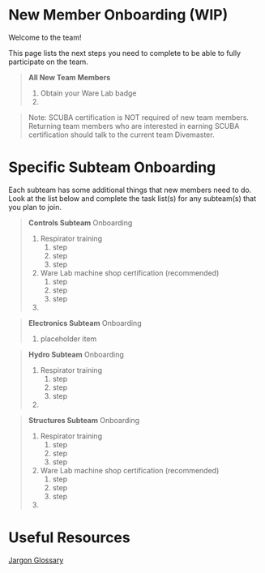 # New Member Onboarding (WIP)
Welcome to the team!

This page lists the next steps you need to complete to be able to fully participate on the team.

>**All New Team Members**
>1. Obtain your Ware Lab badge
>2. 

> Note:
> SCUBA certification is NOT required of new team members.
> Returning team members who are interested in earning SCUBA certification should talk to the current team Divemaster.


# Specific Subteam Onboarding
Each subteam has some additional things that new members need to do. Look at the list below and complete the task list(s) for any subteam(s) that you plan to join.  

>**Controls Subteam** Onboarding
>1. Respirator training
>    1. step
>    2. step 
>    3. step
>2. Ware Lab machine shop certification (recommended)
>    1. step
>    2. step 
>    3. step
>3. 


>**Electronics Subteam** Onboarding
>1. placeholder item


>**Hydro Subteam** Onboarding
>1. Respirator training
>    1. step
>    2. step 
>    3. step
>2. 


>**Structures Subteam** Onboarding
>1. Respirator training
>    1. step
>    2. step 
>    3. step
>2. Ware Lab machine shop certification (recommended)
>    1. step
>    2. step 
>    3. step
>3. 


# Useful Resources
[Jargon Glossary][def]

[def]: new_member_resources/new-member-onboarding.md